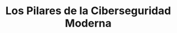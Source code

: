 ---
title: "Los Pilares de la Ciberseguridad Moderna"
layout: "objectives" 
slug: "objetivos-ciberseguridad"
url: "/es/objetivos-ciberseguridad/"
translations:
  - lang: ca
    path: "/ca/objectius-ciberseguretat/"
  - lang: en
    path: /en/cybersecurity-goals/

header:
  introduction: "En GuardianHubX, nuestra estrategia de seguridad se basa en tres pilares fundamentales para ofrecer una protección integral. Implementamos soluciones avanzadas para proteger los datos y sistemas de nuestros clientes ante cualquier amenaza cibernética."
  image: "/img/seguridad-prevencion-deteccion-recuperacion.jpg"
  image_alt: "Diagrama de los pilares de la Ciberseguridad: Prevención, Detección y Recuperación"

pillars:
  - title: "Prevención"
    icon: "fas fa-shield-alt"
    content: "Esta es la primera línea de defensa. El objetivo es impedir la entrada de intrusos mediante el control de accesos, la protección de los dispositivos y la formación de los usuarios."
    tools:
      - name: "Faronics"
        url: "/es/faronics/"
        description: "Protección contra cambios no deseados"
      - name: "NordLayer"
        url: "/es/nordsecurity/"
        description: "Seguridad remota y acceso seguro"
      - name: "Outkept"
        url: "/es/outkept/"
        description: "Formación práctica contra phishing"
      - name: "NordPass"
        url: "/es/nordsecurity/"
        description: "Gestor de contraseñas seguro"
      - name: "Passwork"
        url: "/es/passwork/"
        description: "Gestión centralizada de credenciales"

  - title: "Detección"
    icon: "fas fa-search"
    content: "La detección funciona como un sistema de alarmas. Nos permite identificar actividades sospechosas en tiempo real para poder reaccionar inmediatamente, antes de que un atacante cause daños."
    tools:
      - name: "Edgewatch"
        url: "/es/edgewatch/"
        description: "Monitorización continua de amenazas"
      - name: "Passwork"
        url: "/es/passwork/"
        description: "Control de acceso y uso de contraseñas"
      - name: "NordPass"
        url: "/es/nordsecurity/"
        description: "Alertas y auditoría de seguridad"
      - name: "Faronics Antivirus"
        url: "/es/faronics/"
        description: "Protección activa contra malware"

  - title: "Recuperación"
    icon: "fas fa-history"
    content: "Este pilar es nuestro plan de emergencia. Nos asegura que podemos restaurar los sistemas y los datos rápidamente para minimizar el impacto y garantizar la continuidad del negocio."
    tools:
      - name: "Faronics Cloud"
        url: "/es/faronics/"
        description: "Restablecimiento rápido de sistemas"
      - name: "iDrive"
        url: "/es/idrive/"
        description: "Copia de seguridad y recuperación eficiente"
      - name: "Prey Project"
        url: "https://preyproject.com/es?source=guardianhub"
        description: "Protección y localización de dispositivos"

faq_title: "Conceptos Clave de Ciberseguridad"
faq_items:
    - question: "¿Por qué es importante la ciberseguridad si soy un autónomo o una pyme?"
      answer: "Los ciberdelincuentes atacan masivamente y buscan a las víctimas más fáciles, que suelen ser las pequeñas empresas por tener menos protecciones. Un ataque puede robar datos de clientes, paralizar tu actividad o vaciar tus cuentas bancarias. La ciberseguridad no es solo para grandes multinacionales, es la base para la supervivencia de cualquier negocio digital."
    - question: "¿Qué diferencia hay entre el soporte informático (IT) y la ciberseguridad?"
      answer: "El soporte informático se asegura de que la tecnología funcione correctamente (ordenadores, impresoras, redes). La ciberseguridad se centra en proteger toda esa tecnología y la información que contiene contra ataques, robos o daños. Son disciplinas complementarias: una hace que el coche funcione, la otra le pone la alarma y las cerraduras."
    - question: "¿Qué es el phishing y cómo puedo reconocerlo?"
      answer: "El phishing es un fraude en el que un atacante se hace pasar por una entidad de confianza (tu banco, Correos, Netflix) para engañarte y que le des tus contraseñas o datos bancarios. Desconfía siempre de correos o mensajes que pidan información urgente, contengan enlaces sospechosos, tengan errores gramaticales o un remitente que no coincide exactamente con el oficial."
    - question: "¿Qué es exactamente el ransomware?"
      answer: "Es un 'secuestro digital'. Un malware que bloquea el acceso a todos tus archivos cifrándolos y pide un rescate económico para liberarlos. La mejor defensa es la prevención y, sobre todo, tener copias de seguridad externas y desconectadas."
    - question: "¿Qué diferencia hay entre un virus, un gusano y un troyano?"
      answer: "Todos son tipos de malware. Un **virus** necesita un programa para infectar y propagarse (como un virus biológico). Un **gusano** (worm) puede propagarse por sí mismo a través de la red, sin ayuda humana. Un **troyano** (trojan) se disfraza de programa legítimo para engañarte y que lo instales, abriendo una puerta trasera a tu sistema."
    - question: "¿Es realmente peligroso conectarse a una Wi-Fi pública?"
      answer: "Sí, puede serlo mucho. En una red Wi-Fi abierta (de un aeropuerto, cafetería, etc.), un atacante conectado a la misma red puede interceptar todo lo que envías y recibes, incluyendo contraseñas y datos personales. Para evitarlo, nunca realices operaciones sensibles en redes públicas y utiliza siempre una VPN (Red Privada Virtual)."
    - question: "Aparte de una contraseña fuerte, ¿qué es lo más importante para proteger mis cuentas?"
      answer: "La **Autenticación Multifactor (MFA o 2FA)**. Es una segunda capa de seguridad que consiste en verificar tu identidad con algo que tienes (como un código en tu móvil) además de algo que sabes (la contraseña). Actívala en todos los servicios que lo permitan (correo, redes sociales, banco...)."
    - question: "¿Qué es una VPN y cuándo debería usarla?"
      answer: "Una VPN (Virtual Private Network) crea un túnel privado y cifrado para tu conexión a internet. Oculta tu actividad y protege tus datos de posibles espías. Deberías usarla siempre que te conectes a una red Wi-Fi que no sea de tu confianza, especialmente si trabajas en remoto."
    - question: "¿Por qué son tan insistentes las actualizaciones de software?"
      answer: "Porque son uno de los pilares de la seguridad. Muchas actualizaciones no añaden funciones nuevas, sino que corrigen agujeros de seguridad que los ciberdelincuentes han descubierto. Mantener el sistema operativo, el navegador y las aplicaciones actualizadas es como tapar las grietas en la muralla de tu castillo."
    - question: "¿Realmente necesito un gestor de contraseñas?"
      answer: "Absolutamente. Es imposible recordar una contraseña larga, única y compleja para cada servicio. Un gestor de contraseñas lo hace por ti: crea y almacena de forma segura todas tus credenciales. Tú solo tienes que recordar una única 'contraseña maestra'. Es un cambio radical en tu seguridad."
    - question: "¿Cómo puedo proteger mi teléfono móvil?"
      answer: "Trátalo como un ordenador. Utiliza un bloqueo seguro (huella, PIN largo), instala solo aplicaciones de tiendas oficiales, mantén el sistema operativo y las apps actualizadas, no te conectes a redes Wi-Fi abiertas sin una VPN y considera instalar una solución de seguridad que incluya antivirus y localización remota."
    - question: "¿Qué significa el 'Principio de Mínimo Privilegio'?"
      answer: "Es un concepto fundamental en seguridad empresarial. Significa que cada usuario solo debe tener acceso a la información y a las herramientas estrictamente necesarias para hacer su trabajo, y nada más. Esto limita enormemente el daño potencial si la cuenta de un empleado se ve comprometida."
    - question: "¿Con qué frecuencia y dónde debería guardar las copias de seguridad?"
      answer: "Sigue la **regla 3-2-1**: Ten al menos **3** copias de tus datos importantes, en **2** soportes distintos (ej: disco duro externo y en la nube), con **1** de ellas guardada en una ubicación externa (fuera de la oficina). Los datos críticos deberían copiarse diariamente."
    - question: "¿Cuáles son los primeros pasos a dar tras sospechar de un incidente de seguridad?"
      answer: "1. **Aislar:** Desconecta el equipo afectado de internet y de la red local para evitar que el ataque se propague. 2. **No apagar:** No reinicies ni apagues el equipo, ya que se podrían perder pruebas volátiles importantes para la investigación. 3. **Notificar:** Avisa inmediatamente a tu responsable o a tu proveedor de servicios de ciberseguridad. 4. **Registrar:** Anota todo lo que recuerdes: qué estabas haciendo, qué mensajes han aparecido, etc."
    - question: "¿La ciberseguridad es algo que se instala una vez y ya está?"
      answer: "No, es un proceso continuo. Las amenazas evolucionan constantemente, por lo que la seguridad debe ser una combinación de herramientas tecnológicas actualizadas, formación regular para los empleados y revisiones periódicas de las políticas de seguridad. Es un ciclo de prevención, detección y mejora constante."

cta_block:
  title: "¿No sabes por dónde empezar?"
  text: "Conoce el estado real de tu seguridad en menos de 2 minutos."
  button_text: "Haz nuestro Test de Ciberseguridad Gratuito"
  button_link: "/es/test-ciberseguridad/"
---